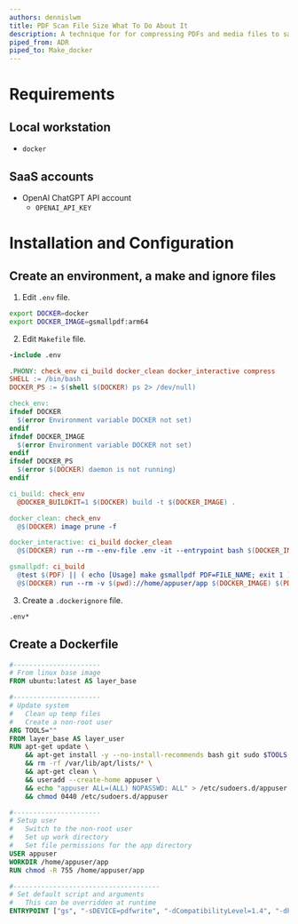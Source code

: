 ```yaml
---
authors: dennislwm
title: PDF Scan File Size What To Do About It
description: A technique for for compressing PDFs and media files to save space and helps reduce the environmental impact of our digital lives.
piped_from: ADR
piped_to: Make_docker
---
```


# Requirements

## Local workstation

* `docker`

## SaaS accounts

* OpenAI ChatGPT API account
  * `OPENAI_API_KEY`

# Installation and Configuration

## Create an environment, a make and ignore files

1. Edit `.env` file.

```sh
export DOCKER=docker
export DOCKER_IMAGE=gsmallpdf:arm64
```

2. Edit `Makefile` file.

```makefile
-include .env

.PHONY: check_env ci_build docker_clean docker_interactive compress
SHELL := /bin/bash
DOCKER_PS := $(shell $(DOCKER) ps 2> /dev/null)

check_env:
ifndef DOCKER
  $(error Environment variable DOCKER not set)
endif
ifndef DOCKER_IMAGE
  $(error Environment variable DOCKER not set)
endif
ifndef DOCKER_PS
  $(error $(DOCKER) daemon is not running)
endif

ci_build: check_env
  @DOCKER_BUILDKIT=1 $(DOCKER) build -t $(DOCKER_IMAGE) .

docker_clean: check_env
  @$(DOCKER) image prune -f

docker_interactive: ci_build docker_clean
  @$(DOCKER) run --rm --env-file .env -it --entrypoint bash $(DOCKER_IMAGE)

gsmallpdf: ci_build
  @test $(PDF) || ( echo [Usage] make gsmallpdf PDF=FILE_NAME; exit 1 )
  @$(DOCKER) run --rm -v $(pwd)://home/appuser/app $(DOCKER_IMAGE) $(PDF)
```

3. Create a `.dockerignore` file.

```sh
.env*
```

## Create a Dockerfile

```dockerfile
#----------------------
# From linux base image
FROM ubuntu:latest AS layer_base

#----------------------
# Update system
#   Clean up temp files
#   Create a non-root user
ARG TOOLS=""
FROM layer_base AS layer_user
RUN apt-get update \
    && apt-get install -y --no-install-recommends bash git sudo $TOOLS \
    && rm -rf /var/lib/apt/lists/* \
    && apt-get clean \
    && useradd --create-home appuser \
    && echo "appuser ALL=(ALL) NOPASSWD: ALL" > /etc/sudoers.d/appuser \
    && chmod 0440 /etc/sudoers.d/appuser

#----------------------
# Setup user
#   Switch to the non-root user
#   Set up work directory
#   Set file permissions for the app directory
USER appuser
WORKDIR /home/appuser/app
RUN chmod -R 755 /home/appuser/app

#-------------------------------------
# Set default script and arguments
#   This can be overridden at runtime
ENTRYPOINT ["gs", "-sDEVICE=pdfwrite", "-dCompatibilityLevel=1.4", "-dPDFSETTINGS=/ebook", "-dNOPAUSE", "-dQUIET", "-dBATCH", "-sOutputFile=compressed.pdf"]
```
